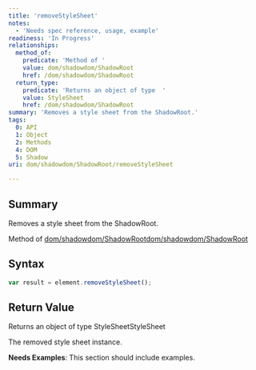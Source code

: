 ```yaml
---
title: 'removeStyleSheet'
notes:
  - 'Needs spec reference, usage, example'
readiness: 'In Progress'
relationships:
  method_of:
    predicate: 'Method of '
    value: dom/shadowdom/ShadowRoot
    href: /dom/shadowdom/ShadowRoot
  return_type:
    predicate: 'Returns an object of type  '
    value: StyleSheet
    href: /dom/shadowdom/ShadowRoot
summary: 'Removes a style sheet from the ShadowRoot.'
tags:
  0: API
  1: Object
  2: Methods
  4: DOM
  5: Shadow
uri: dom/shadowdom/ShadowRoot/removeStyleSheet

---
```

## Summary

Removes a style sheet from the ShadowRoot.

Method of [dom/shadowdom/ShadowRoot](/dom/shadowdom/ShadowRoot)[dom/shadowdom/ShadowRoot](/dom/shadowdom/ShadowRoot)

## Syntax

``` js
var result = element.removeStyleSheet();
```

## Return Value

Returns an object of type StyleSheetStyleSheet

The removed style sheet instance.

**Needs Examples**: This section should include examples.

